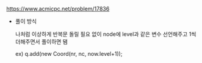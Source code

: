 https://www.acmicpc.net/problem/17836

- 풀이 방식

  나처럼 이상하게 반복문 돌릴 필요 없이 node에 level과 같은 변수 선언해주고 1씩 더해주면서 풀이하면 됌

  ex) q.add(new Coord(nr, nc, now.level+1));
